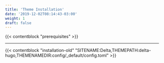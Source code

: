 ```yaml
---
title: 'Theme Installation'
date: '2019-12-02T08:14:43-03:00'
weight: 1
draft: false
---
```


{{< contentblock "prerequisites" >}}

---

{{< contentblock "installation-old" "SITENAME:Delta,THEMEPATH:delta-hugo,THEMENAMEDIR:config/_default/config.toml" >}}
